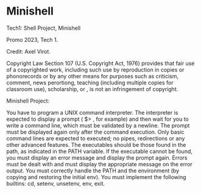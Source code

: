 # Minishell
Tech1: Shell Project, Minishell

Promo 2023, Tech 1.

Credit: Axel Virot.

Copyright Law Section 107 (U.S. Copyright Act, 1976) provides that fair use of a copyrighted work, including such use by reproduction in copies or phonorecords or by any other means for purposes such as criticism, comment, news perortiong, teaching (including multiple copies for classroom use), scholarship, or , is not an infringement of copyright.

Minishell Project:

You have to program a UNIX command interpreter.
The interpreter is expected to display a prompt ( $> , for example) and then wait for you to write a command
line, which must be validated by a newline.
The prompt must be displayed again only after the command execution.
Only basic command lines are expected to executed; no pipes, redirections or any other advanced features.
The executables should be those found in the path, as indicated in the PATH variable.
If the executable cannot be found, you must display an error message and display the prompt again.
Errors must be dealt with and must display the appropriate message on the error output.
You must correctly handle the PATH and the environment (by copying and restoring the initial env).
You must implement the following builtins: cd, setenv, unsetenv, env, exit.
